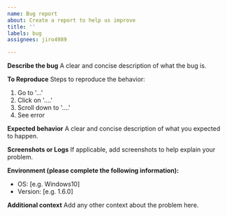 ```yaml
---
name: Bug report
about: Create a report to help us improve
title: ''
labels: bug
assignees: jiro4989

---
```


**Describe the bug**
A clear and concise description of what the bug is.

**To Reproduce**
Steps to reproduce the behavior:
1. Go to '...'
2. Click on '....'
3. Scroll down to '....'
4. See error

**Expected behavior**
A clear and concise description of what you expected to happen.

**Screenshots or Logs**
If applicable, add screenshots to help explain your problem.

**Environment (please complete the following information):**
- OS: [e.g. Windows10]
- Version: [e.g. 1.6.0]

**Additional context**
Add any other context about the problem here.
